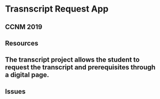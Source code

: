 # Trasnscript Request App

## CCNM 2019

## Resources

## The transcript project allows the student to request the transcript and prerequisites through a digital page.

## Issues
